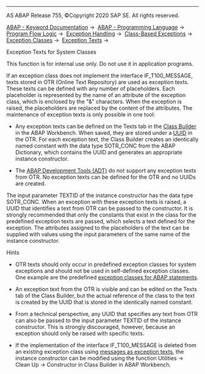   

* * *

AS ABAP Release 755, ©Copyright 2020 SAP SE. All rights reserved.

[ABAP - Keyword Documentation](javascript:call_link\('abenabap.htm'\)) →  [ABAP - Programming Language](javascript:call_link\('abenabap_reference.htm'\)) →  [Program Flow Logic](javascript:call_link\('abenabap_flow_logic.htm'\)) →  [Exception Handling](javascript:call_link\('abenabap_exceptions.htm'\)) →  [Class-Based Exceptions](javascript:call_link\('abenexceptions.htm'\)) →  [Exception Classes](javascript:call_link\('abenexceptions_classes.htm'\)) →  [Exception Texts](javascript:call_link\('abenexception_texts.htm'\)) → 

Exception Texts for System Classes

This function is for internal use only.
Do not use it in application programs.

If an exception class does not implement the interface IF\_T100\_MESSAGE, texts stored in OTR (Online Text Repository) are used as exception texts. These texts can be defined with any number of placeholders. Each placeholder is represented by the name of an attribute of the exception class, which is enclosed by the "&" characters. When the exception is raised, the placeholders are replaced by the content of the attributes. The maintenance of exception texts is only possible in one tool:

-   Any exception texts can be defined on the Texts tab in the [Class Builder](javascript:call_link\('abenclass_builder_glosry.htm'\) "Glossary Entry") in the ABAP Workbench. When saved, they are stored under a [UUID](javascript:call_link\('abenuuid_glosry.htm'\) "Glossary Entry") in the OTR. For each exception text, the Class Builder creates an identically named constant with the data type SOTR\_CONC from the ABAP Dictionary, which contains the UUID and generates an appropriate instance constructor.

-   The [ABAP Development Tools (ADT)](javascript:call_link\('abenadt_glosry.htm'\) "Glossary Entry") do not support any exception texts from OTR. No exception texts can be defined for the OTR and no UUIDs are created.

The input parameter TEXTID of the instance constructor has the data type SOTR\_CONC. When an exception with these exception texts is raised, a UUID that identifies a text from OTR can be passed to the constructor. It is strongly recommended that only the constants that exist in the class for the predefined exception texts are passed, which selects a text defined for the exception. The attributes assigned to the placeholders of the text can be supplied with values using the input parameters of the same name of the instance constructor.

Hints

-   OTR texts should only occur in predefined exception classes for system exceptions and should not be used in self-defined exception classes. One example are the predefined [exception classes for ABAP statements](javascript:call_link\('abenabap_exception_classes.htm'\)).

-   An exception text from the OTR is visible and can be edited on the Texts tab of the Class Builder, but the actual reference of the class to the text is created by the UUID that is stored in the identically named constant.

-   From a technical perspective, any UUID that specifies any text from OTR can also be passed to the input parameter TEXTID of the instance constructor. This is strongly discouraged, however, because an exception should only be raised with specific texts.

-   If the implementation of the interface IF\_T100\_MESSAGE is deleted from an existing exception class using [messages as exception texts](javascript:call_link\('abenexception_texts_t100.htm'\)), the instance constructor can be modified using the function Utilities → Clean Up → Constructor in Class Builder in ABAP Workbench.